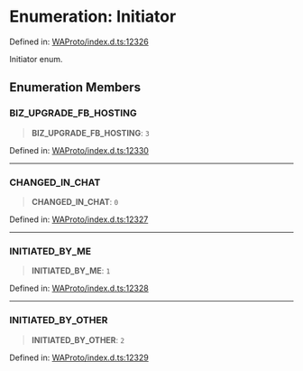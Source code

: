 # Enumeration: Initiator

Defined in: [WAProto/index.d.ts:12326](https://github.com/Fokusdotid/Baileys/blob/4aa08196a497251af5be42856601e02d8a85cce8/WAProto/index.d.ts#L12326)

Initiator enum.

## Enumeration Members

### BIZ\_UPGRADE\_FB\_HOSTING

> **BIZ\_UPGRADE\_FB\_HOSTING**: `3`

Defined in: [WAProto/index.d.ts:12330](https://github.com/Fokusdotid/Baileys/blob/4aa08196a497251af5be42856601e02d8a85cce8/WAProto/index.d.ts#L12330)

***

### CHANGED\_IN\_CHAT

> **CHANGED\_IN\_CHAT**: `0`

Defined in: [WAProto/index.d.ts:12327](https://github.com/Fokusdotid/Baileys/blob/4aa08196a497251af5be42856601e02d8a85cce8/WAProto/index.d.ts#L12327)

***

### INITIATED\_BY\_ME

> **INITIATED\_BY\_ME**: `1`

Defined in: [WAProto/index.d.ts:12328](https://github.com/Fokusdotid/Baileys/blob/4aa08196a497251af5be42856601e02d8a85cce8/WAProto/index.d.ts#L12328)

***

### INITIATED\_BY\_OTHER

> **INITIATED\_BY\_OTHER**: `2`

Defined in: [WAProto/index.d.ts:12329](https://github.com/Fokusdotid/Baileys/blob/4aa08196a497251af5be42856601e02d8a85cce8/WAProto/index.d.ts#L12329)
